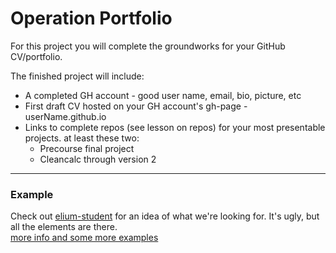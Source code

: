 # Operation Portfolio
For this project you will complete the groundworks for your GitHub CV/portfolio.  

The finished project will include:
* A completed GH account - good user name, email, bio, picture, etc
* First draft CV hosted on your GH account's gh-page - userName.github.io
* Links to complete repos (see lesson on repos) for your most presentable projects. at least these two:
    * Precourse final project
    * Cleancalc through version 2
___
### Example
Check out [elium-student](https://elium-student.github.io) for an idea of what we're looking for.  It's ugly, but all the elements are there.  
[more info and some more examples](https://github.com/jankeLearning/content-md/tree/master/github)